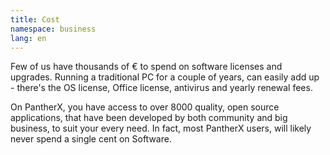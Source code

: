 ```yaml
---
title: Cost
namespace: business
lang: en
---
```


Few of us have thousands of € to spend on software licenses and upgrades. Running a traditional PC for a couple of years, can easily add up - there's the OS license, Office license, antivirus and yearly renewal fees.

On PantherX, you have access to over 8000 quality, open source applications, that have been developed by both community and big business, to suit your every need. In fact, most PantherX users, will likely never spend a single cent on Software.

<!--

|                	| Panther 	| Mac  	    | PC   	    |
|----------------	|---------	|---------	|---------	|
| Software          |        	|     	    |     	    |
| OS             	| free    	| /    	    | /    	    |
| Office         	| free    	| free 	    | 259€ 	    |
| AntiVirus      	| free    	| 39€  	    | 39€  	    |
| Synchronisation 	| free    	| 120€ 	    | 120€ 	    |
| Backup         	| 30€     	| 120€ 	    | 120€ 	    |
| Hardware          |        	|     	    |     	    |
| Computer          | 198€      | 889€      | 289€      |
| Display           | 148€      | 148€      | 148€      |
| Power             | 5€        | 15€       | 15€       |
|                   |        	|     	    |     	    |
| Electricity   	| 381€     	| 1,331€	| 990€ 	    |

-->